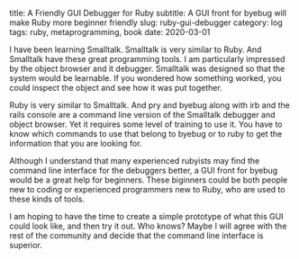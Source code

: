 title: A Friendly GUI Debugger for Ruby
subtitle: A GUI front for byebug will make Ruby more beginner friendly 
slug: ruby-gui-debugger
category: log
tags: ruby, metaprogramming, book
date: 2020-03-01

I have been learning Smalltalk. Smalltalk is very similar to Ruby. And Smalltalk have these great programming tools. I am particularly impressed by the object browser and it debugger. Smalltalk was designed so that the system would be learnable. If you wondered how something worked, you could inspect the object and see how it was put together.

Ruby is very similar to Smalltalk. And pry and byebug along with irb and the rails console  are a command line version of the Smalltalk debugger and object browser. Yet it requires some level of training to use it. You have to know which commands to use that belong to byebug or to ruby to get the information that you are looking for.

Although I understand that many experienced rubyists may find the command line interface for the debuggers better, a GUI front for byebug would be a great help for beginners. These biginners could be both people new to coding or experienced programmers new to Ruby, who are used to these kinds of tools.

I am hoping to have the time to create a simple prototype of what this GUI could look like, and then try it out. Who knows? Maybe I will agree with the rest of the community and decide that the command line interface is superior. 
